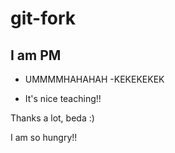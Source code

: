 # git-fork

##  I am PM

* UMMMMHAHAHAH 
-KEKEKEKEK

* It's nice teaching!!

Thanks a lot, beda :)

I am so hungry!!

